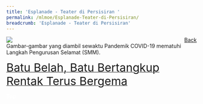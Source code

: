```yaml
---
title: 'Esplanade - Teater di Persisiran '
permalink: /mlmoe/Esplanade-Teater-di-Persisiran/
breadcrumb: 'Esplanade - Teater di Persisiran'
---
```

<!-- Global site tag (gtag.js) - Google Ads: 726049306 -->
<script async src="https://www.googletagmanager.com/gtag/js?id=AW-726049306"></script>
<script>
  window.dataLayer = window.dataLayer || [];
  function gtag(){dataLayer.push(arguments);}
  gtag('js', new Date());

  gtag('config', 'AW-726049306');
</script>
<a href="/exhibits/pameran- bahasa- melayu-malay-language-exhibitions-e/community-partners/" style="float:right;">Back</a>
 <img src="/images/MTLS2021-Esplanade_ML_Final.jpg"> <br/>
 Gambar-gambar yang diambil sewaktu Pandemik COVID-19 mematuhi Langkah Pengurusan Selamat (SMM). <br/>

<a href=" https://www.esplanade.com/offstage/arts/tale-of-the-devouring-rock?sc_lang=ms-MY " target="_blank"><span style="font-size: 30px;">Batu Belah, Batu Bertangkup</span></a> <br/>
<a href=" https://www.esplanade.com/offstage/arts/the-beat-goes-on?sc_lang=ms-MY " target="_blank"><span style="font-size: 30px;">Rentak Terus Bergema</span></a>

<div class="btntop"><a href="#top" style="text-decoration:none;"><span style="color:white"><b>Top</b></span></a></div>
